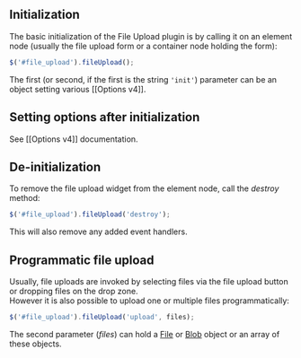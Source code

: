 ## Initialization
The basic initialization of the File Upload plugin is by calling it on an element node (usually the file upload form or a container node holding the form):

```js
$('#file_upload').fileUpload();
```

The first (or second, if the first is the string `'init'`) parameter can be an object setting various [[Options v4]].

## Setting options after initialization
See [[Options v4]] documentation.

## De-initialization
To remove the file upload widget from the element node, call the *destroy* method:

```js
$('#file_upload').fileUpload('destroy');
```

This will also remove any added event handlers.

## Programmatic file upload
Usually, file uploads are invoked by selecting files via the file upload button or dropping files on the drop zone.  
However it is also possible to upload one or multiple files programmatically:

```js
$('#file_upload').fileUpload('upload', files);
```

The second parameter (*files*) can hold a [File](https://developer.mozilla.org/en/DOM/File) or [Blob](https://developer.mozilla.org/en/DOM/Blob) object or an array of these objects.